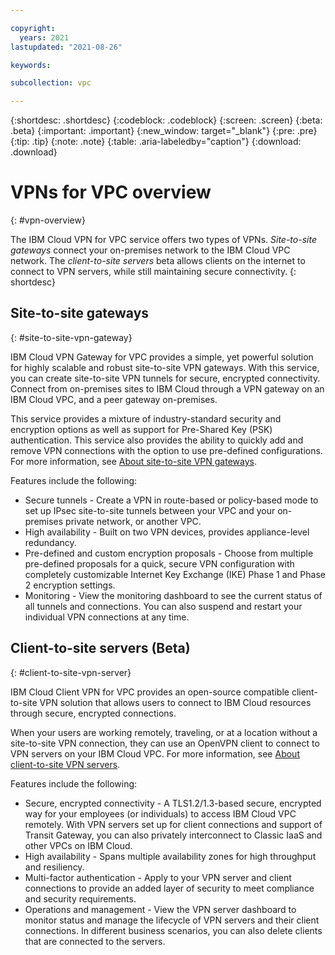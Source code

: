 ```yaml
---

copyright:
  years: 2021
lastupdated: "2021-08-26"

keywords:

subcollection: vpc

---
```


{:shortdesc: .shortdesc}
{:codeblock: .codeblock}
{:screen: .screen}
{:beta: .beta}
{:important: .important}
{:new_window: target="_blank"}
{:pre: .pre}
{:tip: .tip}
{:note: .note}
{:table: .aria-labeledby="caption"}
{:download: .download}

# VPNs for VPC overview 
{: #vpn-overview}

The IBM Cloud VPN for VPC service offers two types of VPNs. _Site-to-site gateways_ connect your on-premises network to the IBM Cloud VPC network. The _client-to-site servers_ beta allows clients on the internet to connect to VPN servers, while still maintaining secure connectivity. 
{: shortdesc} 

## Site-to-site gateways
{: #site-to-site-vpn-gateway}

IBM Cloud VPN Gateway for VPC provides a simple, yet powerful solution for highly scalable and robust site-to-site VPN gateways. With this service, you can create site-to-site VPN tunnels for secure, encrypted connectivity. Connect from on-premises sites to IBM Cloud through a VPN gateway on an IBM Cloud VPC, and a peer gateway on-premises. 

This service provides a mixture of industry-standard security and encryption options as well as support for Pre-Shared Key (PSK) authentication. This service also provides the ability to quickly add and remove VPN connections with the option to use pre-defined configurations. For more information, see [About site-to-site VPN gateways](/docs/vpc?topic=vpc-using-vpn).

Features include the following:

* Secure tunnels - Create a VPN in route-based or policy-based mode to set up IPsec site-to-site tunnels between your VPC and your on-premises private network, or another VPC.
* High availability - Built on two VPN devices, provides appliance-level redundancy. 
* Pre-defined and custom encryption proposals - Choose from multiple pre-defined proposals for a quick, secure VPN configuration with completely customizable Internet Key Exchange (IKE) Phase 1 and Phase 2 encryption settings.
* Monitoring - View the monitoring dashboard to see the current status of all tunnels and connections. You can also suspend and restart your individual VPN connections at any time.

## Client-to-site servers (Beta)
{: #client-to-site-vpn-server}

IBM Cloud Client VPN for VPC provides an open-source compatible client-to-site VPN solution that allows users to connect to IBM Cloud resources through secure, encrypted connections. 

When your users are working remotely, traveling, or at a location without a site-to-site VPN connection, they can use an OpenVPN client to connect to VPN servers on your IBM Cloud VPC. For more information, see [About client-to-site VPN servers](/docs/vpc?topic=vpc-vpn-client-to-site-overview).

Features include the following:

* Secure, encrypted connectivity - A TLS1.2/1.3-based secure, encrypted way for your employees (or individuals) to access IBM Cloud VPC remotely. With VPN servers set up for client connections and support of Transit Gateway, you can also privately interconnect to Classic IaaS and other VPCs on IBM Cloud.
* High availability - Spans multiple availability zones for high throughput and resiliency.
* Multi-factor authentication - Apply to your VPN server and client connections to provide an added layer of security to meet compliance and security requirements.
* Operations and management - View the VPN server dashboard to monitor status and manage the lifecycle of VPN servers and their client connections. In different business scenarios, you can also delete clients that are connected to the servers. 
